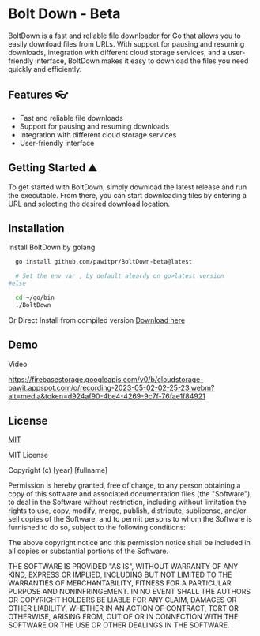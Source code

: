 
# Bolt Down - Beta

BoltDown is a fast and reliable file downloader for Go that allows you to easily download files from URLs. With support for pausing and resuming downloads, integration with different cloud storage services, and a user-friendly interface, BoltDown makes it easy to download the files you need quickly and efficiently.




## Features 👓

- Fast and reliable file downloads
- Support for pausing and resuming downloads
- Integration with different cloud storage services
- User-friendly interface



## Getting Started ⛰

To get started with BoltDown, simply download the latest release and run the executable. From there, you can start downloading files by entering a URL and selecting the desired download location.




## Installation

Install BoltDown by golang
```bash
  go install github.com/pawitpr/BoltDown-beta@latest

  # Set the env var , by default aleardy on go>latest version
#else

  cd ~/go/bin
  ./BoltDown
```

Or Direct Install from compiled version 
[Download here](https://github.com/pawitpr/BoltDown-beta/blob/main/version.md)
    
## Demo

[video]:https://i2.wp.com/blog.deonandan.com/wordpress/wp-content/uploads/video.png
Video

https://firebasestorage.googleapis.com/v0/b/cloudstorage-pawit.appspot.com/o/recording-2023-05-02-02-25-23.webm?alt=media&token=d924af90-4be4-4269-9c7f-76fae1f84921

## License

[MIT](https://choosealicense.com/licenses/mit/)

MIT License

Copyright (c) [year] [fullname]

Permission is hereby granted, free of charge, to any person obtaining a copy
of this software and associated documentation files (the "Software"), to deal
in the Software without restriction, including without limitation the rights
to use, copy, modify, merge, publish, distribute, sublicense, and/or sell
copies of the Software, and to permit persons to whom the Software is
furnished to do so, subject to the following conditions:

The above copyright notice and this permission notice shall be included in all
copies or substantial portions of the Software.

THE SOFTWARE IS PROVIDED "AS IS", WITHOUT WARRANTY OF ANY KIND, EXPRESS OR
IMPLIED, INCLUDING BUT NOT LIMITED TO THE WARRANTIES OF MERCHANTABILITY,
FITNESS FOR A PARTICULAR PURPOSE AND NONINFRINGEMENT. IN NO EVENT SHALL THE
AUTHORS OR COPYRIGHT HOLDERS BE LIABLE FOR ANY CLAIM, DAMAGES OR OTHER
LIABILITY, WHETHER IN AN ACTION OF CONTRACT, TORT OR OTHERWISE, ARISING FROM,
OUT OF OR IN CONNECTION WITH THE SOFTWARE OR THE USE OR OTHER DEALINGS IN THE
SOFTWARE.